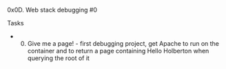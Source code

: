 0x0D. Web stack debugging #0

Tasks
- 0. Give me a page! - first debugging project, get Apache to run on the container and to return a page containing Hello Holberton when querying the root of it
